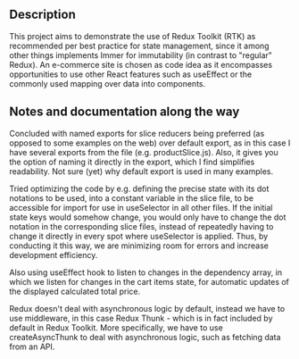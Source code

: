 ## Description
This project aims to demonstrate the use of Redux Toolkit (RTK) as recommended per best practice for state management, since it among other things implements Immer for immutability (in contrast to "regular" Redux). An e-commerce site is chosen as code idea as it encompasses opportunities to use other React features such as useEffect or the commonly used mapping over data into components. 

## Notes and documentation along the way
Concluded with named exports for slice reducers being preferred (as opposed to some examples on the web) over default export, as in this case I have several exports from the file (e.g. productSlice.js). Also, it gives you the option of naming it directly in the export, which I find simplifies readability. Not sure (yet) why default export is used in many examples.

Tried optimizing the code by e.g. defining the precise state with its dot notations to be used, into a constant variable in the slice file, to be accessible for import for use in useSelector in all other files. If the initial state keys would somehow change, you would only have to change the dot notation in the corresponding slice files, instead of repeatedly having to change it directly in every spot where useSelector is applied. Thus, by conducting it this way, we are minimizing room for errors and increase development efficiency.

Also using useEffect hook to listen to changes in the dependency array, in which we listen for changes in the cart items state, for automatic updates of the displayed calculated total price.

Redux doesn't deal with asynchronous logic by default, instead we have to use middleware, in this case Redux Thunk - which is in fact included by default in Redux Toolkit. More specifically, we have to use createAsyncThunk to deal with asynchronous logic, such as fetching data from an API.